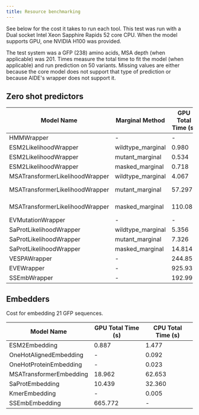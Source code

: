 ```yaml
---
title: Resource benchmarking
---
```


See below for the cost it takes to run each tool. This test was run with a Dual socket Intel Xeon Sapphire Rapids 52 core CPU. When the model supports GPU, one NVIDIA H100 was provided.

The test system was a GFP (238) amino acids, MSA depth (when applicable) was 201. Times measure the total time to fit the model (when applicable) and run prediction on 50 variants. Missing values are either because the core model does not support that type of prediction or because AIDE's wrapper does not support it.

## Zero shot predictors

| Model Name | Marginal Method | GPU Total Time (s) | CPU Total Time (s) |
|------------|----------------|-------------------|-------------------|
| HMMWrapper | - | - | 0.136 |
| ESM2LikelihoodWrapper | wildtype_marginal | 0.980 | 2.560 |
| ESM2LikelihoodWrapper | mutant_marginal | 0.534 | 30.837 |
| ESM2LikelihoodWrapper | masked_marginal | 0.718 | 62.507 |
| MSATransformerLikelihoodWrapper | wildtype_marginal | 4.067 | 33.974 |
| MSATransformerLikelihoodWrapper | mutant_marginal | 57.297 | Timeout (>1800s) |
| MSATransformerLikelihoodWrapper | masked_marginal | 110.086 | Timeout (>1800s) |
| EVMutationWrapper | - | - | 96.697 |
| SaProtLikelihoodWrapper | wildtype_marginal | 5.356 | 24.291 |
| SaProtLikelihoodWrapper | mutant_marginal | 7.326 | 220.906 |
| SaProtLikelihoodWrapper | masked_marginal | 14.814 | 429.626 |
| VESPAWrapper | - | 244.852 | - |
| EVEWrapper | - | 925.930 | - |
| SSEmbWrapper | - | 192.999 | - |

## Embedders

Cost for embedding 21 GFP sequences.

| Model Name | GPU Total Time (s) | CPU Total Time (s) |
|------------|-------------------|-------------------|
| ESM2Embedding | 0.887 | 1.477 |
| OneHotAlignedEmbedding | - | 0.092 |
| OneHotProteinEmbedding | - | 0.023 |
| MSATransformerEmbedding | 18.962 | 62.653 |
| SaProtEmbedding | 10.439 | 32.360 |
| KmerEmbedding | - | 0.005 |
| SSEmbEmbedding | 665.772 | - |



